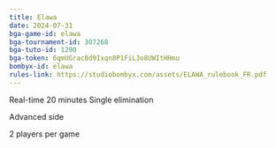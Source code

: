 ```yaml
---
title: Elawa
date: 2024-07-31
bga-game-id: elawa
bga-tournament-id: 307268
bga-tuto-id: 1290
bga-token: 6qmUGrac8d9Ixqn8P1FiL3o8UWItHHmu
bombyx-id: elawa
rules-link: https://studiobombyx.com/assets/ELAWA_rulebook_FR.pdf
---
```


Real-time 20 minutes Single elimination

Advanced side

2 players per game
